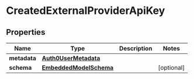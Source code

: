 
# CreatedExternalProviderApiKey

## Properties
Name | Type | Description | Notes
------------ | ------------- | ------------- | -------------
**metadata** | [**Auth0UserMetadata**](Auth0UserMetadata) |  | 
**schema** | [**EmbeddedModelSchema**](EmbeddedModelSchema) |  |  [optional]



